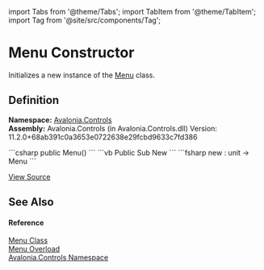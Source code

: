 import Tabs from '@theme/Tabs'; 
import TabItem from '@theme/TabItem'; 
import Tag from '@site/src/components/Tag'; 

# Menu Constructor


Initializes a new instance of the <a href="T_Avalonia_Controls_Menu">Menu</a> class.



## Definition
**Namespace:** <a href="N_Avalonia_Controls">Avalonia.Controls</a>  
**Assembly:** Avalonia.Controls (in Avalonia.Controls.dll) Version: 11.2.0+68ab391c0a3653e0722638e29fcbd9633c7fd386

<Tabs groupId="api-code-preview">
<TabItem value="csharp" label="C#">
```csharp
public Menu()
```
</TabItem>
<TabItem value="vb" label="VB">
```vb
Public Sub New
```
</TabItem>
<TabItem value="fsharp" label="F#">
```fsharp
new : unit -> Menu
```
</TabItem>
</Tabs>



<a href="https://github.com/AvaloniaUI/Avalonia/tree/master/srcAvalonia.Controls/Menu.cs#L22" title="View the source code">View Source</a>



## See Also


#### Reference
<a href="T_Avalonia_Controls_Menu">Menu Class</a>  
<a href="Overload_Avalonia_Controls_Menu__ctor">Menu Overload</a>  
<a href="N_Avalonia_Controls">Avalonia.Controls Namespace</a>  
